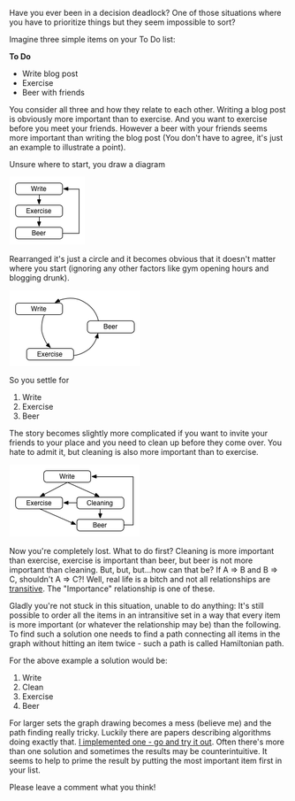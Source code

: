 Have you ever been in a decision deadlock? One of those situations where you have to prioritize things but they seem impossible to sort? 

Imagine three simple items on your To Do list:

**To Do**

- Write blog post
- Exercise
- Beer with friends

You consider all three and how they relate to each other. Writing a blog post is obviously more important than to exercise. And you want to exercise before you meet your friends. However a beer with your friends seems more important than writing the blog post (You don't have to agree, it's just an example to illustrate a point). 

Unsure where to start, you draw a diagram

![Write->Exercise->Beer->Write](/media/images/task_tinder_1.png)

Rearranged it's just a circle and it becomes obvious that it doesn't matter where you start (ignoring any other factors like gym opening hours and blogging drunk). 

![Write->Exercise->Beer->Write](/media/images/task_tinder_2.png)

So you settle for 

1. Write
2. Exercise
3. Beer

The story becomes slightly more complicated if you want to invite your friends to your place and you need to clean up before they come over. You hate to admit it, but cleaning is also more important than to exercise.

![Write->Exercise<-Cleaning->Beer](/media/images/task_tinder_3.png)

Now you're completely lost. What to do first? Cleaning is more important than exercise, exercise is important than beer, but beer is not more important than cleaning. But, but, but...how can that be? If A => B and B => C, shouldn't A => C?! Well, real life is a bitch and not all relationships are [transitive](https://en.wikipedia.org/wiki/Transitive_relation). The "Importance" relationship is one of these.

Gladly you're not stuck in this situation, unable to do anything: It's still possible to order all the items in an intransitive set in a way that every item is more important (or whatever the relationship may be) than the following. To find such a solution one needs to find a path connecting all items in the graph without hitting an item twice - such a path is called Hamiltonian path.

For the above example a solution would be:

1. Write
2. Clean
3. Exercise
4. Beer

For larger sets the graph drawing becomes a mess (believe me) and the path finding really tricky. Luckily there are papers describing algorithms doing exactly that. [I implemented one - go and try it out](https://rawgit.com/sebastianludwig/semi_heap_sort/master/src/demo.html). Often there's more than one solution and sometimes the results may be counterintuitive. It seems to help to prime the result by putting the most important item first in your list.

Please leave a comment what you think!
